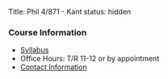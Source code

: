 Title: Phil 4/871 - Kant
status: hidden

### Course Information ###

- [Syllabus](|filename|/pdfs/871kant/KantSyllabus.pdf)
- Office Hours: T/R 11-12 or by appointment
- [Contact Information](|filename|/pages/Contact.md)

<!-- - [Assignments](|filename|/pages/871KantAssignments.md)
    
    - [Paper Topics](|filename|/pages/)
 -->